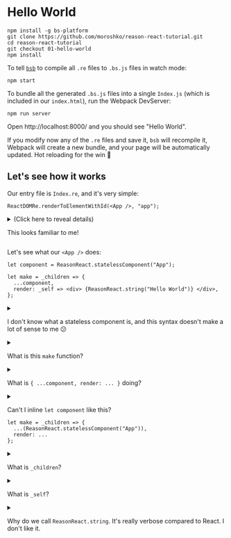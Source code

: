 # Hello World

```shell
npm install -g bs-platform
git clone https://github.com/moroshko/reason-react-tutorial.git
cd reason-react-tutorial
git checkout 01-hello-world
npm install
```

To tell [`bsb`](https://bucklescript.github.io/docs/en/interop-overview#build-system) to compile all `.re` files to `.bs.js` files in watch mode:
```shell
npm start
```

To bundle all the generated `.bs.js` files into a single `Index.js` (which is included in our `index.html`), run the Webpack DevServer:
```shell
npm run server
```

Open http://localhost:8000/ and you should see "Hello World".

If you modify now any of the `.re` files and save it, `bsb` will recompile it, Webpack will create a new bundle, and your page will be automatically updated. Hot reloading for the win :tada:

## Let's see how it works

Our entry file is `Index.re`, and it's very simple:

```reason
ReactDOMRe.renderToElementWithId(<App />, "app");
```

<details>
<summary>
(Click here to reveal details)

This looks familiar to me!</summary>

Yep, it's very similar to how ReactJS renders the `App` component to a DOM element with `id="app"`: 

```javascript
ReactDOM.render(<App />, document.getElementById('app'))
```
Note that `index.html` contains:
```html
<div id="app"></div>
```
</details>

Let's see what our `<App />` does:

```reason
let component = ReasonReact.statelessComponent("App");

let make = _children => {
  ...component,
  render: _self => <div> {ReasonReact.string("Hello World")} </div>,
};
```

<details>
<summary>

I don't know what a stateless component is, and this syntax doesn't make a lot of sense to me :confused:</summary>

This tutorial assumes a basic knowledge of [React](https://reactjs.org/docs/hello-world.html) and [Reason syntax](https://reasonml.github.io/docs/en/let-binding). Please follow these links to learn the basics.
</details>

<details>
<summary>

What is this `make` function?</summary>

ReasonReact's JSX desugars `<App />` to `ReasonReact.element(App.make([||]))`. 
Therefore, every component **must** define a `make` function.
</details>

<details>
<summary>

What is `{ ...component, render: ... }` doing?</summary>

You can think of it as extending `React.Component` in ReactJS and defining our own `render` function.
</details>

<details>
<summary>

Can't I inline `let component` like this?
```reason
let make = _children => {
  ...(ReasonReact.statelessComponent("App")),
  render: ...
};
```
</summary>

Although it will compile, **it's not a good idea!**

Inlining this way means that you'll be creating a brand new component every time the `make` function is called.
</details>

<details>
<summary>

What is `_children`?</summary>

In our case, `<App />` is called without children. But, if we had, for example:
```javascript
<App>
  <Header />
  <Content />
</App>
```
then `_children` would be an array of length 2.

As you can see, `_children` is not used in `make`. However, we **must** define the `children` parameter. We prepend `children` with `_` to tell the compiler that it's unused so it doesn't trigger warnings.
</details>


<details>
<summary>

What is `_self`?</summary>

`self` gives us access to lots of useful things like state, lifecycle hooks, etc.
We don't use any of these yet, so we prepend it with `_`.
</details>

<details>
<summary>

Why do we call `ReasonReact.string`. It's really verbose compared to React. I don't like it.</summary>

This is because of the **strict type system** Reason has.

In ReasonReact, children must be of type `ReasonReact.reactElement`, so we must use helpers like:
* `ReasonReact.string`
* `ReasonReact.array`
* `ReasonReact.null`

which all return a `ReasonReact.reactElement`.
</details>

